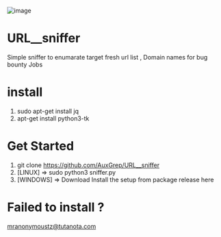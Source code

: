 ![image](https://github.com/AuxGrep/URL__sniffer/assets/103135612/9460fdee-ddac-480d-b772-446436e22925)

# URL__sniffer
Simple sniffer to enumarate target fresh url list , Domain names for bug bounty Jobs

# install
1. sudo apt-get install jq
2. apt-get install python3-tk

# Get Started
1. git clone https://github.com/AuxGrep/URL__sniffer
2. [LINUX] => sudo python3 sniffer.py
3. [WINDOWS] => Download Install the setup from package release here 

# Failed to install ?
mranonymoustz@tutanota.com

